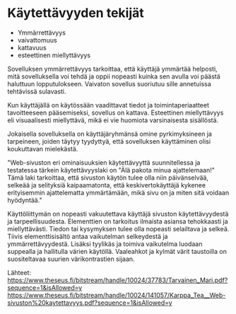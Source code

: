 # Käytettävyyden tekijät
- Ymmärrettävyys
- vaivattomuus
- kattavuus 
- esteettinen miellyttävyys

Sovelluksen ymmärrettävyys tarkoittaa, että käyttäjä ymmärtää helposti, mitä 
sovelluksella voi tehdä ja oppii nopeasti kuinka sen avulla voi päästä haluttuun 
lopputulokseen. Vaivaton sovellus suoriutuu sille annetuissa tehtävissä sulavasti.

Kun käyttäjällä on käytössään vaadittavat tiedot ja toimintaperiaatteet tavoitteeseen pääsemiseksi, sovellus on kattava. Esteettinen miellyttävyys eli visuaalisesti miellyttävä, mikä ei vie huomiota varsinaisesta sisällöstä. 

Jokaisella sovelluksella on käyttäjäryhmänsä omine pyrkimyksineen ja tarpeineen, joiden täytyy tyydyttyä, että sovelluksen käyttäminen olisi koukuttavan mielekästä.

"Web-sivuston eri ominaisuuksien käytettävyyttä suunnitellessa ja testatessa 
tärkein käytettävyyslaki on "Älä pakota minua ajattelemaan!" Tämä laki 
tarkoittaa, että sivuston käytön tulee olla niin päivänselvää, selkeää ja selityksiä 
kaipaamatonta, että keskivertokäyttäjä kykenee erityisemmin ajattelematta 
ymmärtämään, mikä sivu on ja miten sitä voidaan hyödyntää."

Käyttöliittymän on nopeasti vakuutettava käyttäjä sivuston käytettävyydestä ja tarpeellisuudesta. Elementtien on tarkoitus ilmaista asiansa tehokkaasti ja miellyttävästi. Tiedon tai kysymyksen tulee olla nopeasti selailtava ja selkeä. Tiivis elementtisisältö antaa vaikutelman selkeydestä ja ymmärrettävyydestä. Lisäksi tyylikäs ja toimiva vaikutelma luodaan suppealla ja hallitulla värien käytöllä. Vaaleahkot ja kylmät värit taustoilla on suositeltavaa suurien värikontrastien sijaan.

Lähteet:
https://www.theseus.fi/bitstream/handle/10024/37783/Tarvainen_Mari.pdf?sequence=1&isAllowed=y
https://www.theseus.fi/bitstream/handle/10024/141057/Karppa_Tea__Web-sivuston%20kaytettavyys.pdf?sequence=1&isAllowed=y

